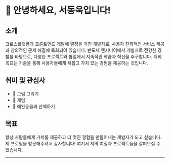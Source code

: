# 👋 안녕하세요, 서동욱입니다!

## 소개
크로스플랫폼과 프론트엔드 개발에 열정을 가진 개발자로, 사용자 친화적인 서비스 제공과 창의적인 문제 해결에 특화되어 있습니다. 반도체 엔지니어에서 개발자로 전향한 경험을 바탕으로, 다양한 프로젝트와 협업에서 지속적인 학습과 혁신을 추구합니다. 저의 목표는 기술을 통해 사용자들에게 새롭고 가치 있는 경험을 제공하는 것입니다.

## 취미 및 관심사
- 🎨 그림 그리기
- 👾 게임
- 🐶 애완동물과 산책하기

## 목표
항상 사람들에게 가치를 제공하고 더 멋진 경험을 만들어내는 개발자가 되고 싶습니다. 제 프로필을 방문해주셔서 감사합니다! 여기서 저의 여정과 프로젝트들을 살펴보실 수 있습니다.

---
